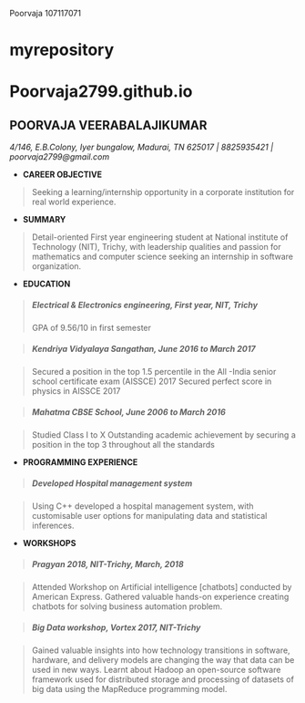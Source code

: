 Poorvaja 107117071
# myrepository
# Poorvaja2799.github.io
## POORVAJA VEERABALAJIKUMAR
_4/146, E.B.Colony, Iyer bungalow, Madurai, TN 625017 | 8825935421 | poorvaja2799@gmail.com_

* **CAREER OBJECTIVE**
 > Seeking a learning/internship opportunity in a corporate institution for real world experience.

* __SUMMARY__
> Detail-oriented First year engineering student at National institute of Technology (NIT), Trichy, with leadership qualities and passion for mathematics and computer science seeking an internship in software organization.

* **EDUCATION**  
> ##### _Electrical & Electronics engineering, First year, NIT, Trichy_
> GPA of 9.56/10 in first semester

> ##### _Kendriya Vidyalaya Sangathan,  June 2016  to March 2017_

> Secured a position in the top 1.5 percentile in the All -India senior school certificate exam (AISSCE) 2017
Secured perfect score in physics in AISSCE 2017

> ##### _Mahatma CBSE School, June 2006 to March 2016_

> Studied Class I to X
Outstanding academic achievement by securing a position in the top 3 throughout all the standards

* **PROGRAMMING EXPERIENCE**

> ##### _Developed  Hospital management system_

> Using C++ developed a hospital management system, with customisable user options for manipulating data and statistical inferences.

* **WORKSHOPS** 

> ##### _Pragyan 2018, NIT-Trichy, March, 2018_

> Attended Workshop on Artificial intelligence [chatbots] conducted by American Express. Gathered valuable hands-on experience creating chatbots for solving business automation problem. 

> ##### _Big Data workshop, Vortex 2017, NIT-Trichy_

> Gained valuable insights into how technology transitions in software, hardware, and delivery models are changing the way that data can be used in new ways. Learnt about Hadoop an open-source software framework used for distributed storage and processing of datasets of big data using the MapReduce programming model. 
